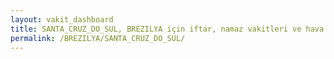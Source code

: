 ```yaml
---
layout: vakit_dashboard
title: SANTA_CRUZ_DO_SUL, BREZILYA için iftar, namaz vakitleri ve hava durumu - ilçe/eyalet seç
permalink: /BREZILYA/SANTA_CRUZ_DO_SUL/
---
```


<script type="text/javascript">
  var GLOBAL_COUNTRY = 'BREZILYA';
  var GLOBAL_CITY = 'SANTA_CRUZ_DO_SUL';
  var GLOBAL_STATE = '';
  var lat = 72;
  var lon = 21;
</script>
